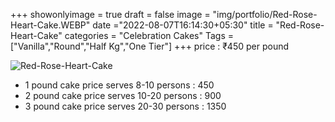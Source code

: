+++
showonlyimage = true
draft = false
image = "img/portfolio/Red-Rose-Heart-Cake.WEBP"
date ="2022-08-07T16:14:30+05:30"
title = "Red-Rose-Heart-Cake"
categories = "Celebration Cakes"
Tags = ["Vanilla","Round","Half Kg","One Tier"]
+++
price : ₹450 per pound
<!--more-->
![Red-Rose-Heart-Cake](/img/portfolio/Red-Rose-Heart-Cake.WEBP)
* 1 pound cake price serves 8-10 persons : 450
* 2 pound cake price serves 10-20 persons : 900
* 3 pound cake price serves 20-30 persons : 1350
